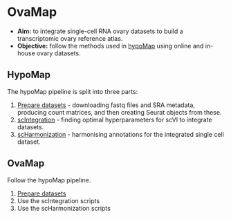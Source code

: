 # OvaMap

- **Aim:** to integrate single-cell RNA ovary datasets to build a transcriptomic ovary reference atlas. 
- **Objective:** follow the methods used in [hypoMap](https://www.nature.com/articles/s42255-022-00657-y) using online and in-house ovary datasets. 


## HypoMap
The hypoMap pipeline is split into three parts:
1. [Prepare datasets](https://github.com/lsteuernagel/hypoMap_datasets) - downloading fastq files and SRA metadata, producing count matrices, and then creating Seurat objects from these.
2. [scIntegration](https://github.com/lsteuernagel/scIntegration) - finding optimal hyperparameters for scVI to integrate datasets.
3. [scHarmonization](https://github.com/lsteuernagel/scHarmonization) - harmonising annotations for the integrated single cell dataset.

## OvaMap
Follow the hypoMap pipeline.
1. [Prepare datasets](https://github.com/melparker101/OvaMap/tree/main/prepare_datasets)
2. Use the scIntegration scripts
3. Use the scHarmonization scripts
